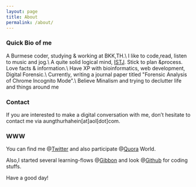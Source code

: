 ```yaml
---
layout: page
title: About
permalink: /about/
---
```


### Quick Bio of me
A Burmese coder, studying & working at BKK,TH.\\
I like to code,read, listen to music and jog.\\
A quite solid logical mind, <a href="http://www.16personalities.com/istj-personality" target="_blank">ISTJ</a>. Stick to plan &process. Love facts & information.\\
Have XP with bioinformatics, web development, Digital Forensic.\\
Currently, writing a journal paper titled "Forensic Analysis of Chrome Incognito Mode".\\
Believe Minalism and trying to declutter life and things around me

### Contact
If you are interested to make a digital conversation with me, don’t hesitate to contact me via aungthurhahein[at]aol[dot]com.

### WWW
You can find me @<a href="https://twitter.com/AtrHein" target="_blank">Twitter</a> and also participate @<a href="https://www.quora.com/profile/Aung-Thu-Rha-Hein" target="_blank">Quora</a> World. 

Also,I started several learning-flows @<a href="https://gibbon.co/atrx" target="_blank">Gibbon</a> and look @<a href="https://github.com/aungthurhahein" target="_blank">Github</a> for coding stuffs.

Have a good day!
